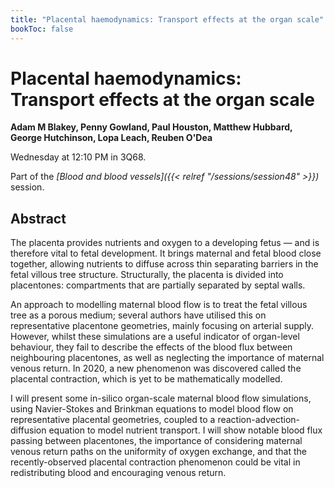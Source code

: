 ```yaml
---
title: "Placental haemodynamics: Transport effects at the organ scale"
bookToc: false
---
```


# Placental haemodynamics: Transport effects at the organ scale

**Adam M Blakey, Penny Gowland, Paul Houston, Matthew Hubbard, George Hutchinson, Lopa Leach, Reuben O'Dea**

Wednesday at 12:10 PM in 3Q68.

Part of the *[Blood and blood vessels]({{< relref "/sessions/session48" >}})* session.

## Abstract

The placenta provides nutrients and oxygen to a developing fetus — and is therefore vital to fetal development. It brings maternal and fetal blood close together, allowing nutrients to diffuse across thin separating barriers in the fetal villous tree structure. Structurally, the placenta is divided into placentones: compartments that are partially separated by septal walls.

An approach to modelling maternal blood flow is to treat the fetal villous tree as a porous medium; several authors have utilised this on representative placentone geometries, mainly focusing on arterial supply. However, whilst these simulations are a useful indicator of organ-level behaviour, they fail to describe the effects of the blood flux between neighbouring placentones, as well as neglecting the importance of maternal venous return. In 2020, a new phenomenon was discovered called the placental contraction, which is yet to be mathematically modelled. 

I will present some in-silico organ-scale maternal blood flow simulations, using Navier-Stokes and Brinkman equations to model blood flow on representative placental geometries, coupled to a reaction-advection-diffusion equation to model nutrient transport. I will show notable blood flux passing between placentones, the importance of considering maternal venous return paths on the uniformity of oxygen exchange, and that the recently-observed placental contraction phenomenon could be vital in redistributing blood and encouraging venous return.


